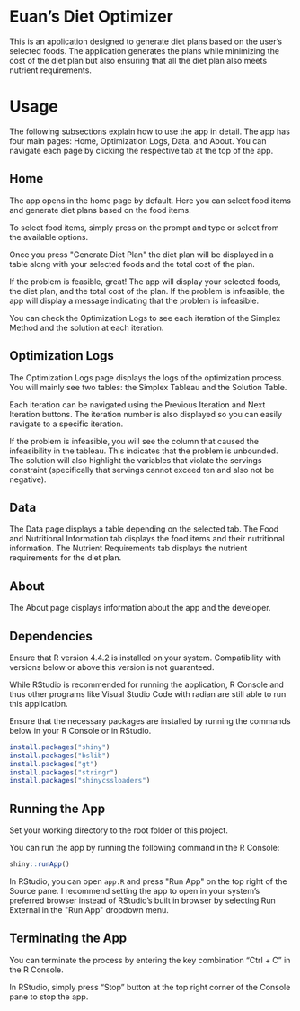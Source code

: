 # Euan’s Diet Optimizer

This is an application designed to generate diet plans based on the user’s selected foods. The application generates the plans while minimizing the cost of the diet plan but also ensuring that all the diet plan also meets nutrient requirements.

# Usage

The following subsections explain how to use the app in detail. The app has four main pages: Home, Optimization Logs, Data, and About. You can navigate each page by clicking the respective tab at the top of the app.

## Home

The app opens in the home page by default. Here you can select food items and generate diet plans based on the food items.

To select food items, simply press on the prompt and type or select from the available options.

Once you press "Generate Diet Plan"  the diet plan will be displayed in a table along with your selected foods and the total cost of the plan.

If the problem is feasible, great! The app will display your selected foods, the diet plan, and the total cost of the plan. If the problem is infeasible, the app will display a message indicating that the problem is infeasible. 

You can check the Optimization Logs to see each iteration of the Simplex Method and the solution at each iteration.

## Optimization Logs

The Optimization Logs page displays the logs of the optimization process. You will mainly see two tables: the Simplex Tableau and the Solution Table.

Each iteration can be navigated using the Previous Iteration and Next Iteration buttons. The iteration number is also displayed so you can easily navigate to a specific iteration.

If the problem is infeasible, you will see the column that caused the infeasibility in the tableau. This indicates that the problem is unbounded. The solution will also highlight the variables that violate the servings constraint (specifically that servings cannot exceed ten and also not be negative).

## Data

The Data page displays a table depending on the selected tab. The Food and Nutritional Information tab displays the food items and their nutritional information. The Nutrient Requirements tab displays the nutrient requirements for the diet plan.

## About

The About page displays information about the app and the developer.

## Dependencies

Ensure that R version 4.4.2 is installed on your system. Compatibility with versions below or above this version is not guaranteed.

While RStudio is recommended for running the application, R Console and thus other programs like Visual Studio Code with radian are still able to run this application.

Ensure that the necessary packages are installed by running the commands below in your R Console or in RStudio.

```r
install.packages("shiny")
install.packages("bslib")
install.packages("gt")
install.packages("stringr")
install.packages("shinycssloaders")
```

## Running the App

Set your working directory to the root folder of this project.

You can run the app by running the following command in the R Console:

```r
shiny::runApp()
```

In RStudio, you can open `app.R` and press "Run App" on the top right of the Source pane. I recommend setting the app to open in your system’s preferred browser instead of RStudio’s built in browser by selecting Run External in the "Run App" dropdown menu.

## Terminating the App

You can terminate the process by entering the key combination “Ctrl + C” in the R Console.

In RStudio, simply press “Stop” button at the top right corner of the Console pane to stop the app.